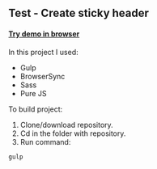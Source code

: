 ## Test - Create sticky header

#### [Try demo in browser](https://moonbrv.github.io/sticky-header-test/)

In this project I used:
- Gulp
- BrowserSync
- Sass
- Pure JS

To build project:
1. Clone/download repository.
2. Cd in the folder with repository.
3. Run command:
  
  ```
  gulp
  ```